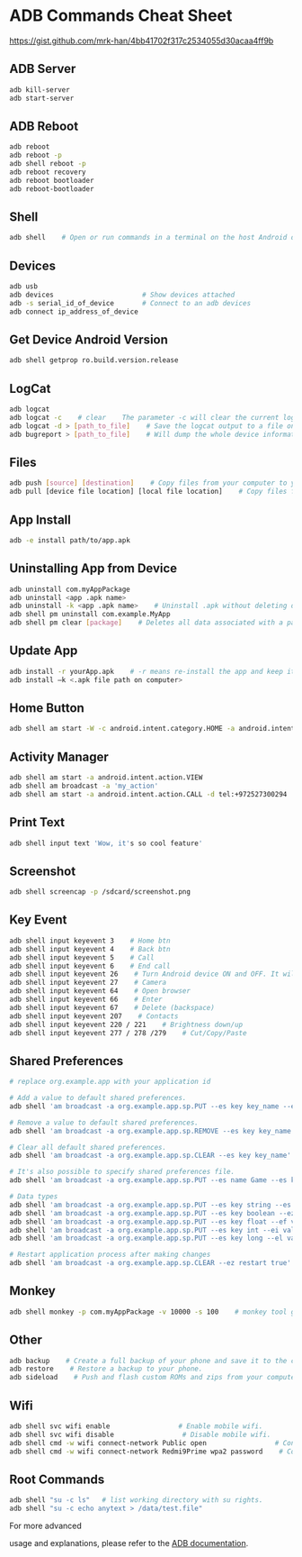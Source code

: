 # ADB Commands Cheat Sheet
https://gist.github.com/mrk-han/4bb41702f317c2534055d30acaa4ff9b


## ADB Server
```bash
adb kill-server
adb start-server
```

## ADB Reboot
```bash
adb reboot
adb reboot -p
adb shell reboot -p
adb reboot recovery
adb reboot bootloader
adb reboot-bootloader
```

## Shell
```bash
adb shell    # Open or run commands in a terminal on the host Android device.
```

## Devices
```bash
adb usb
adb devices                      # Show devices attached
adb -s serial_id_of_device       # Connect to an adb devices 
adb connect ip_address_of_device
```

## Get Device Android Version
```bash
adb shell getprop ro.build.version.release
```

## LogCat
```bash
adb logcat
adb logcat -c    # clear    The parameter -c will clear the current logs on the device.
adb logcat -d > [path_to_file]    # Save the logcat output to a file on the local system.
adb bugreport > [path_to_file]    # Will dump the whole device information like dumpstate, dumpsys, and logcat output.
```

## Files
```bash
adb push [source] [destination]    # Copy files from your computer to your phone.
adb pull [device file location] [local file location]    # Copy files from your phone to your computer.
```

## App Install
```bash
adb -e install path/to/app.apk
```

## Uninstalling App from Device
```bash
adb uninstall com.myAppPackage
adb uninstall <app .apk name>
adb uninstall -k <app .apk name>    # Uninstall .apk without deleting data
adb shell pm uninstall com.example.MyApp
adb shell pm clear [package]    # Deletes all data associated with a package.
```

## Update App
```bash
adb install -r yourApp.apk    # -r means re-install the app and keep its data on the device.
adb install –k <.apk file path on computer>
```

## Home Button
```bash
adb shell am start -W -c android.intent.category.HOME -a android.intent.action.MAIN
```

## Activity Manager
```bash
adb shell am start -a android.intent.action.VIEW
adb shell am broadcast -a 'my_action'
adb shell am start -a android.intent.action.CALL -d tel:+972527300294    # Make a call
```

## Print Text
```bash
adb shell input text 'Wow, it's so cool feature'
```

## Screenshot
```bash
adb shell screencap -p /sdcard/screenshot.png
```

## Key Event
```bash
adb shell input keyevent 3    # Home btn
adb shell input keyevent 4    # Back btn
adb shell input keyevent 5    # Call
adb shell input keyevent 6    # End call
adb shell input keyevent 26    # Turn Android device ON and OFF. It will toggle the device to on/off status.
adb shell input keyevent 27    # Camera
adb shell input keyevent 64    # Open browser
adb shell input keyevent 66    # Enter
adb shell input keyevent 67    # Delete (backspace)
adb shell input keyevent 207    # Contacts
adb shell input keyevent 220 / 221    # Brightness down/up
adb shell input keyevent 277 / 278 /279    # Cut/Copy/Paste
```

## Shared Preferences
```bash
# replace org.example.app with your application id

# Add a value to default shared preferences.
adb shell 'am broadcast -a org.example.app.sp.PUT --es key key_name --es value "hello world!"'

# Remove a value to default shared preferences.
adb shell 'am broadcast -a org.example.app.sp.REMOVE --es key key_name'

# Clear all default shared preferences.
adb shell 'am broadcast -a org.example.app.sp.CLEAR --es key key_name'

# It's also possible to specify shared preferences file.
adb shell 'am broadcast -a org.example.app.sp.PUT --es name Game --es key level --ei value 10'

# Data types
adb shell 'am broadcast -a org.example.app.sp.PUT --es key string --es value "hello world!"'
adb shell 'am broadcast -a org.example.app.sp.PUT --es key boolean --ez value true'
adb shell 'am broadcast -a org.example.app.sp.PUT --es key float --ef value 3.14159'
adb shell 'am broadcast -a org.example.app.sp.PUT --es key int --ei value 2015'
adb shell 'am broadcast -a org.example.app.sp.PUT --es key long --el value 9223372036854775807'

# Restart application process after making changes
adb shell 'am broadcast -a org.example.app.sp.CLEAR --ez restart true'
```

## Monkey
```bash
adb shell monkey -p com.myAppPackage -v 10000 -s 100    # monkey tool generates 10,000 random events on the real device
```

## Other
```bash
adb backup    # Create a full backup of your phone and save it to the computer.
adb restore    # Restore a backup to your phone.
adb sideload    # Push and flash custom ROMs and zips from your computer.
```

## Wifi
```bash
adb shell svc wifi enable                 # Enable mobile wifi.
adb shell svc wifi disable                 # Disable mobile wifi.
adb shell cmd -w wifi connect-network Public open                 # Connect to an open wifi network.
adb shell cmd -w wifi connect-network Redmi9Prime wpa2 password    # Connect to an secured wifi network.
```

## Root Commands
```bash
adb shell "su -c ls"   # list working directory with su rights.
adb shell "su -c echo anytext > /data/test.file"
```
For more advanced

 usage and explanations, please refer to the [ADB documentation](https://developer.android.com/studio/command-line/adb).
